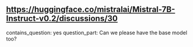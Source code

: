 ## https://huggingface.co/mistralai/Mistral-7B-Instruct-v0.2/discussions/30

contains_question: yes
question_part: Can we please have the base model too?
